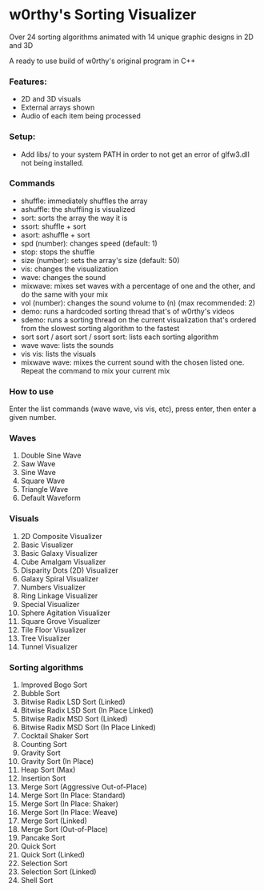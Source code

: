 # w0rthy's Sorting Visualizer

Over 24 sorting algorithms animated with 14 unique graphic designs in 2D and 3D

A ready to use build of w0rthy's original program in C++

### Features:
- 2D and 3D visuals
- External arrays shown
- Audio of each item being processed

### Setup:
- Add libs/ to your system PATH in order to not get an error of glfw3.dll not being installed.

### Commands
- shuffle: immediately shuffles the array
- ashuffle: the shuffling is visualized
- sort: sorts the array the way it is
- ssort: shuffle + sort
- asort: ashuffle + sort
- spd (number): changes speed (default: 1)
- stop: stops the shuffle
- size (number): sets the array's size (default: 50)
- vis: changes the visualization
- wave: changes the sound
- mixwave: mixes set waves with a percentage of one and the other, and do the same with your mix
- vol (number): changes the sound volume to (n) (max recommended: 2)
- demo: runs a hardcoded sorting thread that's of w0rthy's videos
- sdemo: runs a sorting thread on the current visualization that's ordered from the slowest sorting algorithm to the fastest
- sort sort / asort sort / ssort sort: lists each sorting algorithm
- wave wave: lists the sounds
- vis vis: lists the visuals
- mixwave wave: mixes the current sound with the chosen listed one. Repeat the command to mix your current mix

### How to use
Enter the list commands (wave wave, vis vis, etc), press enter, then enter a given number.

### Waves
1. Double Sine Wave
2. Saw Wave
3. Sine Wave
4. Square Wave
5. Triangle Wave
6. Default Waveform

### Visuals
1. 2D Composite Visualizer
2. Basic Visualizer
3. Basic Galaxy Visualizer
4. Cube Amalgam Visualizer
5. Disparity Dots (2D) Visualizer
6. Galaxy Spiral Visualizer
7. Numbers Visualizer
8. Ring Linkage Visualizer
9. Special Visualizer
10. Sphere Agitation Visualizer
11. Square Grove Visualizer
12. Tile Floor Visualizer
13. Tree Visualizer
14. Tunnel Visualizer

### Sorting algorithms
1. Improved Bogo Sort
2. Bubble Sort
3. Bitwise Radix LSD Sort (Linked)
4. Bitwise Radix LSD Sort (In Place Linked)
5. Bitwise Radix MSD Sort (Linked)
6. Bitwise Radix MSD Sort (In Place Linked)
7. Cocktail Shaker Sort
8. Counting Sort
9. Gravity Sort
10. Gravity Sort (In Place)
11. Heap Sort (Max)
12. Insertion Sort
13. Merge Sort (Aggressive Out-of-Place)
14. Merge Sort (In Place: Standard)
15. Merge Sort (In Place: Shaker)
16. Merge Sort (In Place: Weave)
17. Merge Sort (Linked)
18. Merge Sort (Out-of-Place)
19. Pancake Sort
20. Quick Sort
21. Quick Sort (Linked)
22. Selection Sort
23. Selection Sort (Linked)
24. Shell Sort